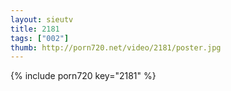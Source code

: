 ```yaml
--- 
layout: sieutv
title: 2181
tags: ["002"]
thumb: http://porn720.net/video/2181/poster.jpg
---
```

{% include porn720 key="2181" %} 
